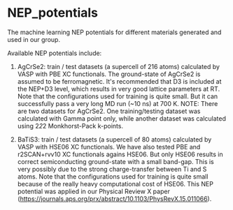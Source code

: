 # NEP_potentials
The machine learning NEP potentials for different materials generated and used in our group.

Available NEP potentials include:
1. AgCrSe2: train / test datasets (a supercell of 216 atoms) calculated by VASP with PBE XC functionals. The ground-state of AgCrSe2 is assumed to be ferromagnetic. It's recommended that D3 is included at the NEP+D3 level, which results in very good lattice parameters at RT. Note that the configurations used for training is quite small. But it can successfully pass a very long MD run (~10 ns) at 700 K.
   NOTE: There are two datasets for AgCrSe2. One training/testing dataset was calculated with Gamma point only, while another dataset was calculated using 2*2*2 Monkhorst-Pack k-points.
   
3. BaTiS3: train / test datasets (a supercell of 80 atoms) calculated by VASP with HSE06 XC functionals. We have also tested PBE and r2SCAN+rvv10 XC functionals agains HSE06. But only HSE06 results in correct semiconducting ground-state with a small band-gap. This is very possibly due to the strong charge-transfer between Ti and S atoms. Note that the configurations used for training is quite small because of the really heavy computational cost of HSE06. This NEP potential was applied in our Physical Review X paper (https://journals.aps.org/prx/abstract/10.1103/PhysRevX.15.011066).
